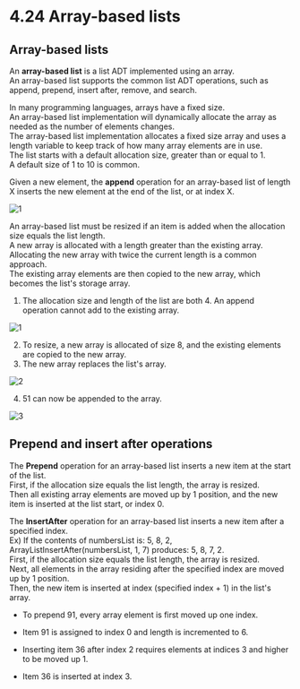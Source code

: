# 4.24 Array-based lists

## Array-based lists
An **array-based list** is a list ADT implemented using an array.   
An array-based list supports the common list ADT operations, such as append, prepend, insert after, remove, and search.   

In many programming languages, arrays have a fixed size.   
An array-based list implementation will dynamically allocate the array as needed as the number of elements changes.   
The array-based list implementation allocates a fixed size array and uses a length variable to keep track of how many array elements are in use.   
The list starts with a default allocation size, greater than or equal to 1.   
A default size of 1 to 10 is common.   

Given a new element, the **append** operation for an array-based list of length X inserts the new element at the end of the list, or at index X.

![1](https://github.com/ijaejun1025/CIS223-Algorithms/assets/154036705/2e4a6acb-043c-43aa-b89b-6f109f7f2bc4)

An array-based list must be resized if an item is added when the allocation size equals the list length.   
A new array is allocated with a length greater than the existing array.   
Allocating the new array with twice the current length is a common approach.   
The existing array elements are then copied to the new array, which becomes the list's storage array.   

1. The allocation size and length of the list are both 4. An append operation cannot add to the existing array.

![1](https://github.com/ijaejun1025/CIS223-Algorithms/assets/154036705/719dbf4d-8600-4402-8af7-792e6e24faf9)

2. To resize, a new array is allocated of size 8, and the existing elements are copied to the new array.
3. The new array replaces the list's array.

![2](https://github.com/ijaejun1025/CIS223-Algorithms/assets/154036705/b24e092c-2b82-4292-a88b-d2183df9caf4)

4. 51 can now be appended to the array.

![3](https://github.com/ijaejun1025/CIS223-Algorithms/assets/154036705/a23e63bd-0a77-4ed5-95d0-220584b9b6aa)

## Prepend and insert after operations
The **Prepend** operation for an array-based list inserts a new item at the start of the list.   
First, if the allocation size equals the list length, the array is resized.   
Then all existing array elements are moved up by 1 position, and the new item is inserted at the list start, or index 0.   

The **InsertAfter** operation for an array-based list inserts a new item after a specified index.   
Ex) If the contents of numbersList is: 5, 8, 2, ArrayListInsertAfter(numbersList, 1, 7) produces: 5, 8, 7, 2.   
First, if the allocation size equals the list length, the array is resized.   
Next, all elements in the array residing after the specified index are moved up by 1 position.   
Then, the new item is inserted at index (specified index + 1) in the list's array.

* To prepend 91, every array element is first moved up one index.



* Item 91 is assigned to index 0 and length is incremented to 6.




* Inserting item 36 after index 2 requires elements at indices 3 and higher to be moved up 1.
* Item 36 is inserted at index 3.

